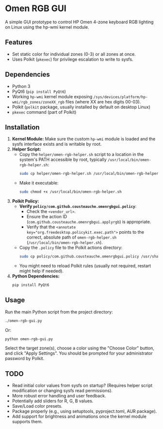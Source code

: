 # Omen RGB GUI

A simple GUI prototype to control HP Omen 4-zone keyboard RGB lighting on Linux using the hp-wmi kernel module.

## Features

*   Set static color for individual zones (0-3) or all zones at once.
*   Uses Polkit (`pkexec`) for privilege escalation to write to sysfs.

## Dependencies

*   Python 3
*   PyQt6 (`pip install PyQt6`)
*   Working `hp-wmi` kernel module exposing `/sys/devices/platform/hp-wmi/rgb_zones/zoneXX_rgb` files (where XX are hex digits 00-03).
*   Polkit (`polkit` package, usually installed by default on desktop Linux)
*   `pkexec` command (part of Polkit)

## Installation

1.  **Kernel Module:** Make sure the custom `hp-wmi` module is loaded and the sysfs interface exists and is writable by root.
2.  **Helper Script:**
    *   Copy the `helper/omen-rgb-helper.sh` script to a location in the system's PATH accessible by root, typically `/usr/local/bin/omen-rgb-helper.sh`:
        ```bash
        sudo cp helper/omen-rgb-helper.sh /usr/local/bin/omen-rgb-helper.sh
        ```
    *   Make it executable:
        ```bash
        sudo chmod +x /usr/local/bin/omen-rgb-helper.sh
        ```
3.  **Polkit Policy:**
    *   **Verify `policy/com.github.cousteauche.omenrgbgui.policy`**:
        *   Check the `<vendor_url>`.
        *   Ensure the action ID (`com.github.cousteauche.omenrgbgui.applyrgb`) is appropriate.
        *   Verify that the `<annotate key="org.freedesktop.policykit.exec.path">` points to the correct, absolute path of `omen-rgb-helper.sh` (`/usr/local/bin/omen-rgb-helper.sh`).
    *   Copy the `.policy` file to the Polkit actions directory:
        ```bash
        sudo cp policy/com.github.cousteauche.omenrgbgui.policy /usr/share/polkit-1/actions/
        ```
    *   You might need to reload Polkit rules (usually not required, restart might help if needed).
4.  **Python Dependencies:**
    ```bash
    pip install PyQt6
    ```

## Usage

Run the main Python script from the project directory:

```bash
./omen-rgb-gui.py
```
Or:
```bash
python omen-rgb-gui.py
```

Select the target zone(s), choose a color using the "Choose Color" button, and click "Apply Settings". You should be prompted for your administrator password by Polkit.

## TODO

*   Read initial color values from sysfs on startup? (Requires helper script modification or changing sysfs read permissions).
*   More robust error handling and user feedback.
*   Potentially add sliders for R, G, B values.
*   Save/Load color presets.
*   Package properly (e.g., using setuptools, pyproject.toml, AUR package).
*   Add support for brightness and animations once the kernel module supports them.

